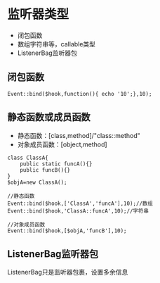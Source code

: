 
# 监听器类型

- 闭包函数
- 数组字符串等，callable类型
- ListenerBag监听器包

## 闭包函数

```
Event::bind($hook,function(){ echo '10';},10);
```

## 静态函数或成员函数

- 静态函数：[class,method]/"class::method"
- 对象成员函数：[object,method]

```
class ClassA{
	public static funcA(){}
	public funcB(){}
}
$objA=new ClassA();

//静态函数
Event::bind($hook,['ClassA','funcA'],10);//数组
Event::bind($hook,'ClassA::funcA',10);//字符串

//对象成员函数
Event::bind($hook,[$objA,'funcB'],10);

```

## ListenerBag监听器包

ListenerBag只是监听器包裹，设置多余信息

